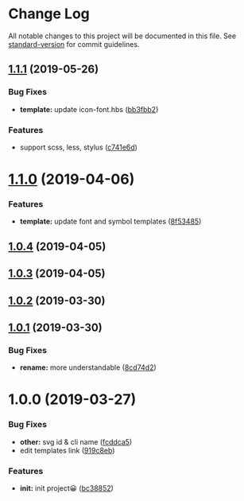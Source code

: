 # Change Log

All notable changes to this project will be documented in this file. See [standard-version](https://github.com/conventional-changelog/standard-version) for commit guidelines.

<a name="1.1.1"></a>
## [1.1.1](https://github.com/ixiaer/icon/compare/v1.1.0...v1.1.1) (2019-05-26)


### Bug Fixes

* **template:** update icon-font.hbs ([bb3fbb2](https://github.com/ixiaer/icon/commit/bb3fbb2))


### Features

* support scss, less, stylus ([c741e6d](https://github.com/ixiaer/icon/commit/c741e6d))



<a name="1.1.0"></a>
# [1.1.0](https://github.com/ixiaer/icon/compare/v1.0.4...v1.1.0) (2019-04-06)


### Features

* **template:** update font and symbol templates ([8f53485](https://github.com/ixiaer/icon/commit/8f53485))



<a name="1.0.4"></a>
## [1.0.4](https://github.com/ixiaer/icon/compare/v1.0.3...v1.0.4) (2019-04-05)



<a name="1.0.3"></a>
## [1.0.3](https://github.com/ixiaer/icon/compare/v1.0.2...v1.0.3) (2019-04-05)



<a name="1.0.2"></a>
## [1.0.2](https://github.com/ixiaer/icon/compare/v1.0.1...v1.0.2) (2019-03-30)



<a name="1.0.1"></a>
## [1.0.1](https://github.com/ixiaer/icon/compare/v1.0.0...v1.0.1) (2019-03-30)


### Bug Fixes

* **rename:** more understandable ([8cd74d2](https://github.com/ixiaer/icon/commit/8cd74d2))



<a name="1.0.0"></a>
# 1.0.0 (2019-03-27)


### Bug Fixes

* **other:** svg id & cli name ([fcddca5](https://github.com/ixiaer/icon/commit/fcddca5))
* edit templates link ([919c8eb](https://github.com/ixiaer/icon/commit/919c8eb))


### Features

* **init:** init project😀 ([bc38852](https://github.com/ixiaer/icon/commit/bc38852))
